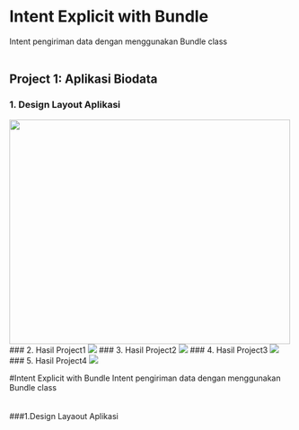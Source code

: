 # Intent Explicit with Bundle
Intent pengiriman data dengan menggunakan Bundle class
<br><br>
## Project 1: Aplikasi Biodata
### 1. Design Layout Aplikasi 
<img src="https://github.com/afifamar22/androidfundamental/blob/master/pendakian/picture/design.png" width="500" height="400"/>
### 2. Hasil Project1
<img src="https://github.com/afifamar22/androidfundamental/blob/master/pendakian/picture/tamp1.png"/>
### 3. Hasil Project2
<img src="https://github.com/afifamar22/androidfundamental/blob/master/pendakian/picture/tamp2.png"/>
### 4. Hasil Project3
<img src="https://github.com/afifamar22/androidfundamental/blob/master/pendakian/picture/tamp3.png"/>
### 5. Hasil Project4
<img src="https://github.com/afifamar22/androidfundamental/blob/master/pendakian/picture/tamp4.png"/>
          
#Intent Explicit with Bundle
Intent pengiriman data dengan menggunakan Bundle class 
<br><br><br>
###1.Design Layaout Aplikasi 
<ing src=""/>
